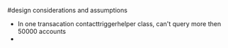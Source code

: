 #design considerations and assumptions

- In one transacation contacttriggerhelper class, can't query more then 50000 accounts
- 
